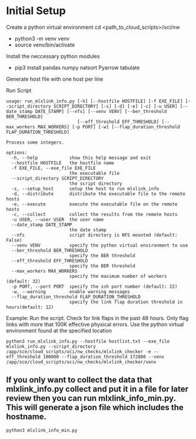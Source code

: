 # Initial Setup
Create a python virtual environment
cd <path_to_cloud_scripts>/oci/nw
- python3 -m venv venv
- source venv/bin/activate

Install the neccessary python modules
- pip3 install pandas numpy natsort Pyarrow tabulate

Generate host file with one host per line

Run Script
```
usage: run_mlxlink_info.py [-h] [--hostfile HOSTFILE] [-f EXE_FILE] [--script_directory SCRIPT_DIRECTORY] [-s] [-d] [-e] [-c] [-u USER] [--date_stamp DATE_STAMP] [--nfs] [--venv VENV] [--ber_threshold BER_THRESHOLD]
                           [--eff_threshold EFF_THRESHOLD] [--max_workers MAX_WORKERS] [-p PORT] [-w] [--flap_duration_threshold FLAP_DURATION_THRESHOLD]

Process some integers.

options:
  -h, --help            show this help message and exit
  --hostfile HOSTFILE   the hostfile name
  -f EXE_FILE, --exe_file EXE_FILE
                        the executable file
  --script_directory SCRIPT_DIRECTORY
                        the script directory
  -s, --setup_host      setup the host to run mlxlink_info
  -d, --distribute      distribute the executable file to the remote hosts
  -e, --execute         execute the executable file on the remote hosts
  -c, --collect         collect the results from the remote hosts
  -u USER, --user USER  the user name
  --date_stamp DATE_STAMP
                        the date stamp
  --nfs                 script directory is NFS mounted (default: False)
  --venv VENV           specify the python virtual environment to use
  --ber_threshold BER_THRESHOLD
                        specify the BER threshold
  --eff_threshold EFF_THRESHOLD
                        specify the BER threshold
  --max_workers MAX_WORKERS
                        specify the maximum number of workers (default: 32)
  -p PORT, --port PORT  specify the ssh port number (default: 22)
  -w, --warning         enable warning messages
  --flap_duration_threshold FLAP_DURATION_THRESHOLD
                        specify the link flap duration threshold in hours(default: 12)
```
Example: Run the script. Check for link flaps in the past 48 hours. Only flag links with more that 100K effective physical errors. Use the python virtual environment found at the specified location
```
python3 run_mlxlink_info.py --hostfile hostlist.txt --exe_file mlxlink_info.py --script_directory /app/sce/cloud_scripts/oci/nw_checks/mlxlink_checker -e --eff_threshold 100000 --flap_duration_threshold 172800 --venv /app/sce/cloud_scripts/oci/nw_checks/mlxlink_checker/venv
```

## If you only want to collect the data that mlxlink_info.py collect and put it in a file for later review then you can run mlxlink_info_min.py. This will generate a json file which includes the hostname.
```
python3 mlxlink_info_min.py
```
